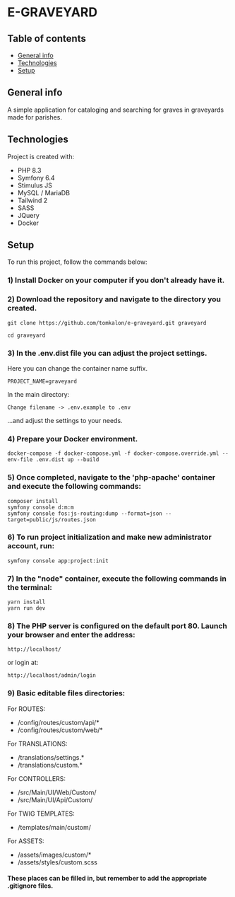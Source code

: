# E-GRAVEYARD

## Table of contents
* [General info](#general-info)
* [Technologies](#technologies)
* [Setup](#setup)

## General info
A simple application for cataloging and searching for graves in graveyards made for parishes.

## Technologies
Project is created with:
* PHP 8.3
* Symfony 6.4
* Stimulus JS
* MySQL / MariaDB
* Tailwind 2
* SASS
* JQuery
* Docker

## Setup
To run this project, follow the commands below:

### 1) Install Docker on your computer if you don't already have it.

### 2) Download the repository and navigate to the directory you created.

```
git clone https://github.com/tomkalon/e-graveyard.git graveyard

cd graveyard
```


### 3) In the .env.dist file you can adjust the project settings. 

Here you can change the container name suffix.
```
PROJECT_NAME=graveyard
```

In the main directory:
```
Change filename -> .env.example to .env
```
...and adjust the settings to your needs.

### 4) Prepare your Docker environment.

```
docker-compose -f docker-compose.yml -f docker-compose.override.yml --env-file .env.dist up --build
```

### 5) Once completed, navigate to the 'php-apache' container and execute the following commands:
```
composer install
symfony console d:m:m
symfony console fos:js-routing:dump --format=json --target=public/js/routes.json
```

### 6) To run project initialization and make new administrator account, run:
```
symfony console app:project:init
```

### 7) In the "node" container, execute the following commands in the terminal:
```
yarn install
yarn run dev
```

### 8) The PHP server is configured on the default port 80. Launch your browser and enter the address:
```
http://localhost/
```

or login at:
```
http://localhost/admin/login
```

### 9) Basic editable files directories:

For ROUTES:
* /config/routes/custom/api/*
* /config/routes/custom/web/*

For TRANSLATIONS:
* /translations/settings.*
* /translations/custom.*

For CONTROLLERS:
* /src/Main/UI/Web/Custom/
* /src/Main/UI/Api/Custom/

For TWIG TEMPLATES:
* /templates/main/custom/

For ASSETS:
* /assets/images/custom/*
* /assets/styles/custom.scss

#### These places can be filled in, but remember to add the appropriate .gitignore files.
